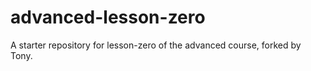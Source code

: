 # advanced-lesson-zero

A starter repository for lesson-zero of the advanced course, forked by Tony.
